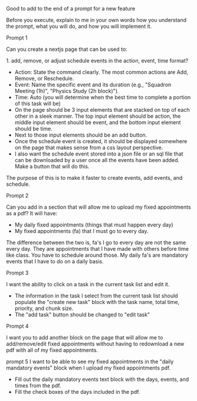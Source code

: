 Good to add to the end of a prompt for a new feature

Before you execute, explain to me in your own words how you understand the prompt, what you will do, and how you will implement it.



Prompt 1

Can you create a nextjs page that can be used to:

1\. add, remove, or adjust schedule events in the action, event, time format?

* Action: State the command clearly. The most common actions are Add, Remove, or Reschedule.
* Event: Name the specific event and its duration (e.g., "Squadron Meeting (1h)", "Physics Study (2h block)").
* Time: Auto (you will determine when the best time to complete a portion of this task will be)
* On the page should be 3 input elements that are stacked on top of each other in a sleek manner. The top input element should be action, the middle input element should be event, and the bottom input element should be time.
* Next to those input elements should be an add button.
* Once the schedule event is created, it should be displayed somewhere on the page that makes sense from a css layout perspective.
* I also want the schedule event stored into a json file or an sql file that can be downloaded by a user once all the events have been added. Make a button that will do this.

The  purpose of this is to make it faster to create events, add events, and schedule.



Prompt 2

Can you add in a section that will allow me to upload my fixed appointments as a pdf?
It will have:

* My daily fixed appointments (things that must happen every day)
* My fixed appointments (fa) that I must go to every day.

The difference between the two is, fa's I go to every day are not the same every day. They are appointments that I have made with others before time like class. You have to schedule around those.
My daily fa's are mandatory events that I have to do on a daily basis.



Prompt 3

I want the ability to click on a task in the current task list and edit it.

* The information in the task I select from the current task list should populate the "create new task" block with the task name, total time, priority, and chunk size.
* The "add task" button should be changed to "edit task"



Prompt 4

I want you to add another block on the page that will allow me to add/remove/edit fixed appointments without having to redownload a new pdf with all of my fixed appointments.



prompt 5
I want to be able to see my fixed appointments in the "daily mandatory events" block when I upload my fixed appointments pdf.

* Fill out the daily mandatory events text block with the days, events, and times from the pdf.
* Fill the check boxes of the days included in the pdf.
